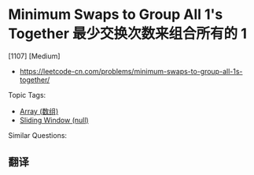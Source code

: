 # Minimum Swaps to Group All 1's Together 最少交换次数来组合所有的 1

[1107] [Medium]

- https://leetcode-cn.com/problems/minimum-swaps-to-group-all-1s-together/

Topic Tags:

- [Array (数组)](https://leetcode-cn.com/tag/array/)
- [Sliding Window (null)](https://leetcode-cn.com/tag/sliding-window/)

Similar Questions:

## 翻译

